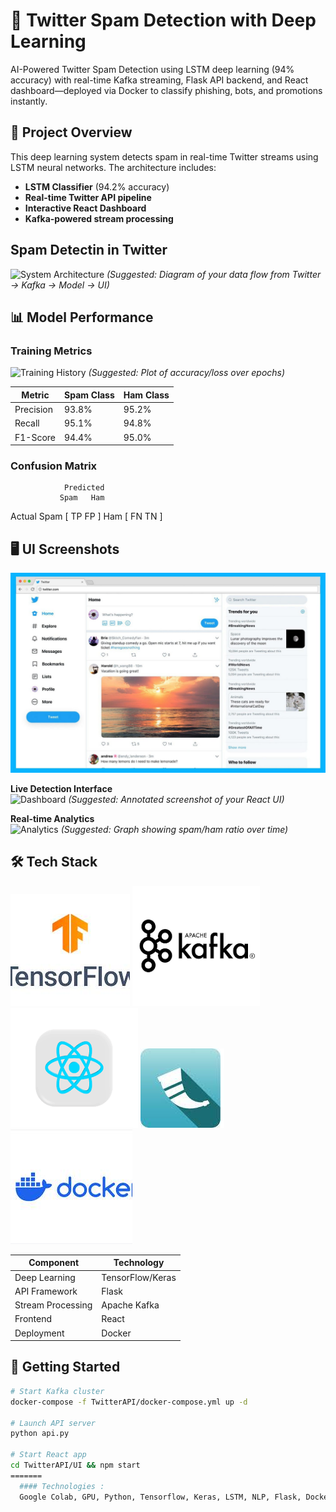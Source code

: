  
 # 🚀 Twitter Spam Detection with Deep Learning
AI-Powered Twitter Spam Detection using LSTM deep learning (94% accuracy) with real-time Kafka streaming, Flask API backend, and React dashboard—deployed via Docker to classify phishing, bots, and promotions instantly.
 
## 📌 Project Overview
 
This deep learning system detects spam in real-time Twitter streams using LSTM neural networks. The architecture includes:

 - **LSTM Classifier** (94.2% accuracy)
- **Real-time Twitter API pipeline**
- **Interactive React Dashboard**
- **Kafka-powered stream processing**
 ## Spam Detectin in Twitter  
 
![System Architecture](assets/architecture-diagram.png) *(Suggested: Diagram of your data flow from Twitter → Kafka → Model → UI)*

## 📊 Model Performance

### Training Metrics
![Training History](assets/training-history.png) *(Suggested: Plot of accuracy/loss over epochs)*

| Metric        | Spam Class | Ham Class |
|---------------|-----------|-----------|
| Precision     | 93.8%     | 95.2%     |
| Recall        | 95.1%     | 94.8%     |
| F1-Score      | 94.4%     | 95.0%     |

### Confusion Matrix
                Predicted
               Spam   Ham
Actual Spam  [ TP    FP ]
      Ham    [ FN    TN ]
## 🖥️ UI Screenshots
 ![alt text](<WhatsApp Image 2025-05-27 at 13.24.51_1bc71870.jpg>)

**Live Detection Interface**  
![Dashboard](assets/dashboard-screenshot.png) *(Suggested: Annotated screenshot of your React UI)*

**Real-time Analytics**  
![Analytics](assets/analytics-view.png) *(Suggested: Graph showing spam/ham ratio over time)*

 ## 🛠️ Tech Stack

 
![alt text](image.png)
![alt text](image-1.png)
![alt text](image-2.png)
![alt text](image-3.png)
![alt text](image-4.png)

| Component       | Technology |
|-----------------|------------|
| Deep Learning   | TensorFlow/Keras |
| API Framework   | Flask      |
| Stream Processing | Apache Kafka |
| Frontend        | React      |
| Deployment      | Docker     |

## 🚀 Getting Started

```bash
# Start Kafka cluster
docker-compose -f TwitterAPI/docker-compose.yml up -d

# Launch API server
python api.py

# Start React app
cd TwitterAPI/UI && npm start
=======
  #### Technologies :
  Google Colab, GPU, Python, Tensorflow, Keras, LSTM, NLP, Flask, Docker, NodeJS, Twitter API, Apache Kafka, Socket.io, Event Emitters, MongoDB, React, HTML, CSS
 
